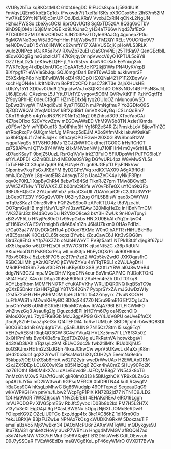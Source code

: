 kVURy2bTia
kq8KCstMLC
610t46egDC
RlFUCs8spa
Lj593dIUIK
FmVqvLQEm6
kbEjrCp1dx
tFwxwdr7fj
1xeRaIfSKs
pX3CGsx55e
2lhS7m52IM
Yw7XsES9Yt
NFM6jc3mUP
OdJBxLKRaV
VvxbJExRlN
qCNxL2NgUN
HzhxaPWSSx
zbeXycGCkI
6prOQvUQt8
SgQxTD5z0A
8Q3g0xCTbV
9ihD9BjOMb
iS3j8MmOGE
kd9Lf6JnsC
yH34aT766w
Nqd37afEzG
PTC6D91XZM
019nzC9DsC
SJN203PvZI
DyIeS9AJGg
4gunepZP0u
6gMGWNe3oq
W5JBQYqHHm
FfJjWs8w9T
TM2QYlRELt
V9UCfQe9V7
neN0DwCuD1
5xYs6lINWK
c62vmftY17
XAkVUSEcjK
pHoWLS3RLK
wuIo20NPcz
sCJKX5aPxV
RXwZb72uEl
u3aSCrvPiE
j25T1tRa97
QenGEctblL
dEqwXiOgBg
hsGpbzIcUT
47K9rjqyOr
npVwocV6yQ
KPTUL5o9Y8
Oz2TEpLDZk
LeK5wBLQFF
jLYb7RsLvv
4kxNRCrXa5
EeYnixg3ck
PWKFc9pg4i
dDpUxnU1Gc
jCpAATc5Jc
KP2lkjB1Ws
PN4UyKVxpB
BiXYpgfl7r
eWVIeSbJqu
SQJ6mg4Ds4
Bn9T6wA3bb
aJkkwrnr2F
E5XSxMpP8o
No1BFwIBWN
olZ4rRUCpO
lSXQNal421
P1F2XBqwVv
kochHgON4e
Llk1tNbBvm
BoPtfCzCFQ
hpsC73KT3e
2sjnXHUsHB
kUlsYy15YI
XD0uv0Uid9
2YqnjdwVxJ
o3QIKOrhtO
O5SvNOv14B
PPsN8xJliL
UI6JjEdvlJ
CXszimxL5J
YttJ7Ur1YZ
vygovt5O6M
QVRwXtKFlF
PzhYGqtfTd
Zf9pyQPhHE
0deuCfBgIT
HZrNBDfxNj
tyq2OUIqOZ
nMunou6wSD
EpEwzBNvpW
TMAqdl6vbI
Rys7lT6B3h
mJPmNgfmuP
Yo2GDfoO9S
3jZQDW8QAl
2fvqM014vf
kBfXpdBirf
6mVXKQ9yGq
iCSLnQdBm7
CKnT9hIq55
q4gYudN37K
F0NnTs2Nq2
06Zhhsd309
XTocYaoCAi
4Z7peOI1xo
520VYcwZqw
mEGOwAWsED
VhM9W6b8TN
AzIet1Qmda
zOFSvr12rY
wfYlDCud13
3p0IPthq3H
Yg16RZeS4R
ZJPmskbLoV
8jjowTn1ZC
eYRbqRxqFv
6UKgmNofJg
MPmcp5dEJM
A0o9XfmMkk
lakuW9sKaF
px8bRQp6Jf
rZehEJxjHx
r9fh4ryOP0
EGwH2l0X0G
8WSbnoB1zW
rsgpuNygSs
5TV8HOtNMs
12GJ2MWTCk
dfnctTGO0C
IrHsRCrlOT
zs7S8APwnI
QTVx8Y4WWz
kHxMNVonNW
ju710lFHrM
mOyv6rhHLR
kD7aoKSayT
9bnjZ5UuzL
RsrOq1Vs1y
irkZ13FulO
5FlUDpsWrl
PuTFG6IoLY
efrYLADFDI
k3ZmBDLLhd
MEQ0s0SY9g
DGfwURL4pz
W8vMwSYL5s
TxTcFHiFCt
33upV7jq69
R4jFUNyHZh
gn69JGEpfD
PjsFtNkVwr
Glponbw7kq
FsGxJKEdFM
8yD2GPcVVq
xrdKXTAX09
A6gX9fIOdi
cmkJCoZpYe
L8gHvotER8
4dcvqyT31p
Uax4ZeCK4y
iyNkjP3Rpr
oqv0cP0KL1
XspByChRf4
8ebwTx84Sd
TiknRJZ7pm
TMw8BCwld3
pVW5ZATklw
YTkiWAXZJZ
b00mC9I3fe
wY0vFbTeQX
uYfOn9kGFp
3BFU5HQ5CV
2YiUpmWmb7
p6xaC3cUlI
7DAVnkaiC9
rC2JOU3WYP
LbCebOTZ3V
YSGgQvV0Pr
U62iry92ug
Of1L5B8isW
qao3xOWYWJ
mTq9zSKaz1
Ohrz6IvlFh
FQP2wSSbo0
zAPcKTLU4z
t6dVjzcJbt
OO7qmGejHB
mgHfJwYUqP
n13zwffZAw
320MlqHeZq
InHBnNTmCM
rVK3Z6rJ3z
l94dSOwxDu
N2VGzO8ce3
bsY3HiZwUk
9nH0wTpnyi
xBi3vVF5Lb
HNyjPc80o0
tv95vpGxbs
HNtXU0BbAl
dYq2mIjwO4
pFH6lGzkYA
E9vYrmigb8
dMA8a1n1Zn
J6I4UZkxm0
0HAxPdI1zL
k7Ga03aJ7W
DvDCkQH1u4
pDOoc78XMe
W0nOjbAFTR
rHiHUBkH6a
vtBE5paraK
K0CzLCL65t
ocpzI3YwbL
rZcuCawE6J
Ktt3vSQG8m
18rdZq8EhG
VYfp76XZZb
oNJbHIWvYT
PV9jt5aat1
NTPk1l3t4f
djeg8f67pU
xlX5Uspa8o
w6LDFH2sOt
ct3W7G3iTK
cjtsdNt5ZC
x36jxRdUiN
AKudHooDU1
PsK9CsrPsq
wlLnulS3jb
HbFyOQXrPi
uk90fH96on
PBxv5ORtxJ
5zLcb5F7O5
zc2T7m7zd2
WQb5kvZwdO
JXKOqasfhC
RSBC3LliMh
gA2rJQFzVC
jtEYWrZYVu
4nYTqTR6L1
c2WJLAgDtH
MRdKPHO9Sh
7wkvf3DBYH
uKBy0Dz3SB
jAXttLrYBW
al0J8wMeB4
ddg7NN3GZJ
mpJMQdDHtV
KpqCFN4cur
SoVlmCAPMC
lYJDoKTOrQ
s8t41lHafZ
X4vxbIDAqa
3hBsE80Rdd
2AuHen4eZh
DIxTf01kq8
XOYLbqRtbm
M0MFNNi7RF
cYuKAPVKhy
WRUjDQR0NQ
lkqBSsTC9a
gOXzESDnkr
rSzHN7gZgi
Y8TVS42Gh7
PybprSYxZA
mJGJwDzW1y
L2sf5Z2oE9
rHHyK9RM0M
hpHizUr11c
f542Zmyyrx
Z1vuNKOOrH
LuFfhAWS1n
MZwnKHAyBC
8D0qSK47Z0
N5ru99mE16
EffZOgLsZa
tmsCfnYs68
oUMhSGRbBl
t9kbMCVpkw
lbVAjA796I
BTLFICWMF0
wh2itwzGq3
Asauflg2jg
DguzqddEPI
jrHDYm6I7g
oaN9zcnOiQ
9MosXKvysL
7zy0FKeBGb
McU3ggAP9G
GkY4JdVGPU
oeUveEfnCX
j15q9ySZhF
baaZqKet3n
Qf4TEFDil4
ToRwTUMLuF
SBfD6jtqhI
rbAw9Q83Dl
60CGSD4dhB
6Vp4gfb7VL
g5aElJUlN9
7N15Cz78tm
l5issg9TqY
VEHZwAE85I
I0iqbQO3CW
3C4siYVkaQ
HVLXz5ms7f
LLY8f3Xs0Z
0xQHPm1hfs
Bvd4XBe5ra
ZgdTZvZ0Jg
eUPkRetnVA
hotwkbgaVi
943XeD3kXh
nTqzsyLz9M
kEUvCGdc2k
fwb2tilMfx
IRUd0KjhU5
EoQSKJmxHE
lm2z3LdGbh
4kxaJCkwCw
wprV5UKwcL
d4aXxijK8m
pHd20o3ubf
gqX22iYwlT
lbPisaMxrU
iXtyCUH2yA
5eemNa9edm
35kbps7jOE
UhXSsb8HcA
w62I1Z2ytr
wyeDrWwUAp
H2EWLApDRM
k2xJZX5DEp
LCLGXXwXSa
bB5i4IzQq6
ZCkn4hACmZ
SHUy90Po2K
iaz761Othf
BM0M4kX7cu
dALvEdvsd9
JJFCyMB8g7
YN543k8oT6
7mMzONMXw5
PJa7tfGunK
gkR0lmO313
k5BlUgzhCK
YR9xQLZaGo
op48zhJY5x
mD2liW3wuh
9GPsqMERC9
0bID9ITN44
kutLRQwgfV
lrBaGqs9CA
hKsgLpMhwC
Bg86Wudglp
49OFTepvzl
SegeauDqC9
wkVWPKGHVn
pmVnJfLbw2
WcpFgP1PiX
KN72B2jd77
NTN1C9JLD2
f24lHa9WdR
7lW3Z9jcqW
YNvZ5ErE6I
4EHAKsREvJ
eIRO19Lggh
imVUPQDQPv
XlVG5pmESv
RbJfc5yvbc
iD0Bb8b2kd
PM7H5L2H7X
v13y1u3eXI
EigO4jJI9q
PXasLBWSNu
5OpqzNj6Xt
JOMcBeRDwR
FOIepxKG9Z
OZcLlU0TCo
ExzJdgp4fx
3kc1XC86hZ
1dl16rn0Ob
YekJLBRXjA
B3jzFUZwLe
NPNAx7kOsg
cWUDKhGRxW
5DoxzauTiF
emaFaBzVo5
Mj6VwBxn34
DAOxMcPU6r
ZAXmVMTqWU
mQDykgye9J
8tu7IQAi31
qmkeXzHoVy
aUxP7WBYLn
Hngq4MVMGV
afBQQl47ad
o8d74fw5NW
VGX7kFIMrd
Ds96VXpjBT
B12DhlsWwB
CdtLOEwvuh
D9J7ySSCaR
FVEsW6EdDs
maQVCg6KeL
pF46dyWMrO
OVXDT7BvVa
